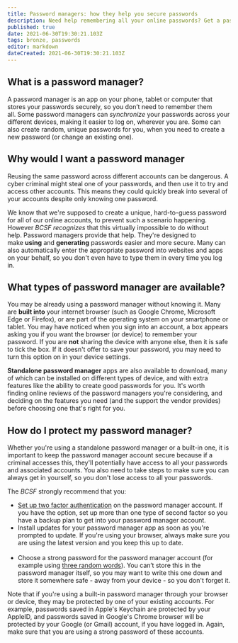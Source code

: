 ```yaml
---
title: Password managers: how they help you secure passwords
description: Need help remembering all your online passwords? Get a password manager.
published: true
date: 2021-06-30T19:30:21.103Z
tags: bronze, passwords
editor: markdown
dateCreated: 2021-06-30T19:30:21.103Z
---
```


## What is a password manager?

A password manager is an app on your phone, tablet or computer that stores your passwords securely, so you don’t need to remember them all. Some password managers can *synchronize* your passwords across your different devices, making it easier to log on, wherever you are. Some can also create random, unique passwords for you, when you need to create a new password (or change an existing one).


## Why would I want a password manager

Reusing the same password across different accounts can be dangerous. A cyber criminal might steal one of your passwords, and then use it to try and access other accounts. This means they could quickly break into several of your accounts despite only knowing one password.

We know that we're supposed to create a unique, hard-to-guess password for all of our online accounts, to prevent such a scenario happening. However *BCSF recognizes* that this virtually impossible to do without help. Password managers provide that help. They're designed to make **using** and **generating** passwords easier and more secure. Many can also automatically enter the appropriate password into websites and apps on your behalf, so you don't even have to type them in every time you log in.


## What types of password manager are available?

You may be already using a password manager without knowing it. Many are **built into** your internet browser (such as Google Chrome, Microsoft Edge or Firefox), or are part of the operating system on your smartphone or tablet. You may have noticed when you sign into an account, a box appears asking you if you want the browser (or device) to remember your password. If you are **not** sharing the device with anyone else, then it is safe to tick the box. If it doesn't offer to save your password, you may need to turn this option on in your device settings. 

**Standalone password manager** apps are also available to download, many of which can be installed on different types of device, and with extra features like the ability to create good passwords for you. It's worth finding online reviews of the password managers you're considering, and deciding on the features you need (and the support the vendor provides) before choosing one that's right for you. 


## How do I protect my password manager?

Whether you're using a standalone password manager or a built-in one, it is important to keep the password manager account secure because if a criminal accesses this, they'll potentially have access to all your passwords and associated accounts. You also need to take steps to make sure you can always get in yourself, so you don't lose access to all your passwords.

The *BCSF* strongly recommend that you:

-   [Set up two factor authentication](/bronze-training/passwords/multi-factor-authentication-online-services) on the password manager account. If you have the option, set up more than one type of second factor so you have a backup plan to get into your password manager account. 
-   Install updates for your password manager app as soon as you're prompted to update. If you're using your browser, always make sure you are using the latest version and you keep this up to date.  
     
-   Choose a strong password for the password manager account (for example using [three random words](/bronze-training/passwords/three-random-words-or-thinkrandom-0)). You can’t store this in the password manager itself, so you may want to write this one down and store it somewhere safe - away from your device - so you don't forget it.

Note that if you're using a built-in password manager through your browser or device, they may be protected by one of your existing accounts. For example, passwords saved in Apple's Keychain are protected by your AppleID, and passwords saved in Google's Chrome browser will be protected by your Google (or Gmail) account, if you have logged in. Again, make sure that you are using a strong password of these accounts.
